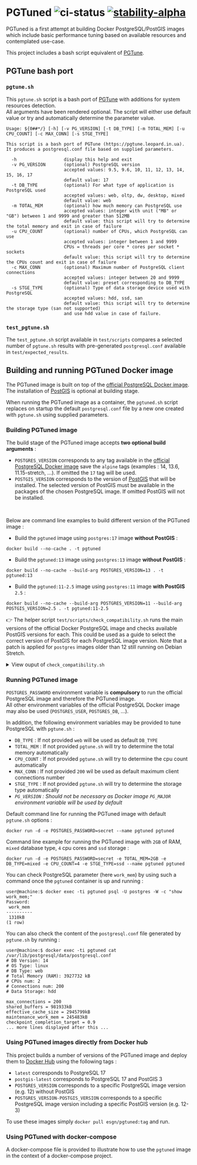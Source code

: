 # PGTuned ![ci-status](https://github.com/esgn/pgtuned/actions/workflows/docker-image.yml/badge.svg) [![stability-alpha](https://img.shields.io/badge/stability-alpha-f4d03f.svg)](https://github.com/mkenney/software-guides/blob/master/STABILITY-BADGES.md#alpha)

PGTuned is a first attempt at building Docker PostgreSQL/PostGIS images which include basic performance tuning based on available resources and contemplated use-case.  

This project includes a bash script equivalent of [PGTune](https://github.com/le0pard/pgtune).

## PGTune bash port

### `pgtune.sh`

This `pgtune.sh` script is a bash port of [PGTune](https://github.com/le0pard/pgtune) with additions for system resources detection.    
All arguments have been rendered optional. The script will either use default value or try and automatically determine the parameter value.

```
Usage: ${0##*/} [-h] [-v PG_VERSION] [-t DB_TYPE] [-m TOTAL_MEM] [-u CPU_COUNT] [-c MAX_CONN] [-s STGE_TYPE]

This script is a bash port of PGTune (https://pgtune.leopard.in.ua).
It produces a postgresql.conf file based on supplied parameters.

  -h                  display this help and exit
  -v PG_VERSION       (optional) PostgreSQL version
                      accepted values: 9.5, 9.6, 10, 11, 12, 13, 14, 15, 16, 17
                      default value: 17
  -t DB_TYPE          (optional) For what type of application is PostgreSQL used
                      accepted values: web, oltp, dw, desktop, mixed
                      default value: web
  -m TOTAL_MEM        (optional) how much memory can PostgreSQL use
                      accepted values: integer with unit ("MB" or "GB") between 1 and 9999 and greater than 512MB
                      default value: this script will try to determine the total memory and exit in case of failure
  -u CPU_COUNT        (optional) number of CPUs, which PostgreSQL can use
                      accepted values: integer between 1 and 9999
                      CPUs = threads per core * cores per socket * sockets
                      default value: this script will try to determine the CPUs count and exit in case of failure
  -c MAX_CONN         (optional) Maximum number of PostgreSQL client connections
                      accepted values: integer between 20 and 9999
                      default value: preset corresponding to DB_TYPE
  -s STGE_TYPE        (optional) Type of data storage device used with PostgreSQL
                      accepted values: hdd, ssd, san
                      default value: this script will try to determine the storage type (san not supported) 
                      and use hdd value in case of failure.
```

### `test_pgtune.sh`

The `test_pgtune.sh` script available in `test/scripts` compares a selected number of `pgtune.sh` results with pre-generated `postgresql.conf` available in `test/expected_results`.  


## Building and running PGTuned Docker image

The PGTuned image is built on top of the [official PostgreSQL Docker image](https://hub.docker.com/_/postgres). The installation of [PostGIS](https://postgis.net/) is optional at building stage.  

When running the PGTuned image as a container, the `pgtuned.sh` script replaces on startup the default `postgresql.conf` file by a new one created with `pgtune.sh` using supplied parameters.

### Building PGTuned image

The build stage of the PGTuned image accepts **two optional build arguments** :
* `POSTGRES_VERSION` corresponds to any tag available in the [official PostgreSQL Docker image](https://hub.docker.com/_/postgres) save the `alpine` tags (examples : 14, 13.6, 11.15-stretch, ...). If omitted the `17` tag will be used.
* `POSTGIS_VERSION` corresponds to the version of [PostGIS](https://postgis.net/) that will be installed. The selected version of PostGIS must be available in the packages of the chosen PostgreSQL image. If omitted PostGIS will not be installed.  
<br />

Below are command line examples to build different version of the PGTuned image :

* Build the `pgtuned` image using `postgres:17` image **without PostGIS** :

```
docker build --no-cache . -t pgtuned
```

* Build the `pgtuned:13` image using `postgres:13` image **without PostGIS** :

```
docker build --no-cache --build-arg POSTGRES_VERSION=13 . -t pgtuned:13
```

* Build the `pgtuned:11-2.5` image using `postgres:11` image **with PostGIS** `2.5` :

```
docker build --no-cache --build-arg POSTGRES_VERSION=11 --build-arg POSTGIS_VERSION=2.5 . -t pgtuned:11-2.5
```

:point_right: The helper script `test/scripts/check_compatibility.sh` runs the main versions of the official Docker PostgreSQL image and checks available PostGIS versions for each. This could be used as a guide to select the correct version of PostGIS for each PostgreSQL image version. Note that a patch is applied for `postgres` images older than 12 still running on Debian Stretch.

<details> 
<summary>View ouput of <code>check_compatibility.sh</code></summary>
<pre>
<code>
Examining postgres:17
######################
Available PostGIS versions : 3
Running on Debian GNU/Linux 12 (bookworm)
<br/>
Examining postgres:16
######################
Available PostGIS versions : 3
Running on Debian GNU/Linux 12 (bookworm)
<br/>
Examining postgres:15
######################
Available PostGIS versions : 3
Running on Debian GNU/Linux 12 (bookworm)
<br/>
Examining postgres:14
######################
Available PostGIS versions : 3
Running on Debian GNU/Linux 12 (bookworm)
<br/>
Examining postgres:13
######################
Available PostGIS versions : 3
Running on Debian GNU/Linux 12 (bookworm)
<br/>
Examining postgres:12
######################
Available PostGIS versions : 3
Running on Debian GNU/Linux 12 (bookworm)
<br/>
Examining postgres:11
######################
applying apt-archive.postgres.org patch
Available PostGIS versions : 2.5 3
Running on Debian GNU/Linux 9 (stretch)
<br/>
Examining postgres:11-bullseye
######################
Available PostGIS versions : 3
Running on Debian GNU/Linux 11 (bullseye)
<br/>
Examining postgres:10
######################
applying apt-archive.postgres.org patch
Available PostGIS versions : 2.4 2.5 3
Running on Debian GNU/Linux 9 (stretch)
<br/>
Examining postgres:10-bullseye
######################
Available PostGIS versions : 3
Running on Debian GNU/Linux 11 (bullseye)
<br/>
Examining postgres:9.6
######################
applying apt-archive.postgres.org patch
Available PostGIS versions : 2.3 2.4 2.5 3
Running on Debian GNU/Linux 9 (stretch)
<br/>
Examining postgres:9.6-bullseye
######################
Available PostGIS versions : 3
Running on Debian GNU/Linux 11 (bullseye)
<br/>
Examining postgres:9.5
######################
applying apt-archive.postgres.org patch
Available PostGIS versions : 2.3 2.4 2.5 3
Running on Debian GNU/Linux 9 (stretch)
</code>
</pre>
</details>

### Running PGTuned image

`POSTGRES_PASSWORD` environment variable is **compulsory** to run the official PostgreSQL image and therefore the PGTuned image.  
All other environment variables of the official PostgreSQL Docker image may also be used (`POSTGRES_USER`, `POSTGRES_DB`, ...).

In addition, the following environment variables may be provided to tune PostgreSQL with `pgtune.sh` :
* `DB_TYPE` : If not provided `web` will be used as default `DB_TYPE`
* `TOTAL_MEM` : If not provided `pgtune.sh` will try to determine the total memory automatically
* `CPU_COUNT` : If not provided `pgtune.sh` will try to determine the cpu count automatically
* `MAX_CONN` : If not provided `200` wil be used as default maximum client connections number
* `STGE_TYPE` : If not provided `pgtune.sh` will try to determine the storage type automatically
* *`PG_VERSION` : Should not be necessary as Docker image `PG_MAJOR` environment variable will be used by default*

Default command line for running the PGTuned image with default `pgtune.sh` options :
```
docker run -d -e POSTGRES_PASSWORD=secret --name pgtuned pgtuned
```

Command line example for running the PGTuned image with `2GB` of RAM, `mixed` database type, `4` cpu cores and `ssd` storage :
```
docker run -d -e POSTGRES_PASSWORD=secret -e TOTAL_MEM=2GB -e DB_TYPE=mixed -e CPU_COUNT=4 -e STGE_TYPE=ssd --name pgtuned pgtuned
```

You can check PostgreSQL parameter (here `work_mem`) by using such a command once the `pgtuned` container is up and running :
```
user@machine:$ docker exec -ti pgtuned psql -U postgres -W -c "show work_mem;"
Password: 
 work_mem 
----------
 1310kB
(1 row)
```

You can also check the content of the `postgresql.conf` file generated by `pgtune.sh` by running :
```
user@machine:$ docker exec -ti pgtuned cat /var/lib/postgresql/data/postgresql.conf
# DB Version: 14
# OS Type: linux
# DB Type: web
# Total Memory (RAM): 3927732 kB
# CPUs num: 2
# Connections num: 200
# Data Storage: hdd

max_connections = 200
shared_buffers = 981933kB
effective_cache_size = 2945799kB
maintenance_work_mem = 245483kB
checkpoint_completion_target = 0.9
... more lines displayed after this ...
```

### Using PGTuned images directly from Docker hub

This project builds a number of versions of the PGTuned image and deploy them to [Docker Hub](https://hub.docker.com/r/esgn/pgtuned) using the following tags :
* `latest` corresponds to PostgreSQL 17
* `postgis-latest` corresponds to PostgreSQL 17 and PostGIS 3
* `POSTGRES_VERSION` corresponds to a specific PostgreSQL image version (e.g. 12) without PostGIS
* `POSTGRES_VERSION-POSTGIS_VERSION` corresponds to a specific PostgreSQL image version including a specific PostGIS version (e.g. 12-3)

To use these images simply `docker pull esgn/pgtuned:tag` and run.

### Using PGTuned with docker-compose

A docker-compose file is provided to illustrate how to use the `pgtuned` image in the context of a docker-compose project.
